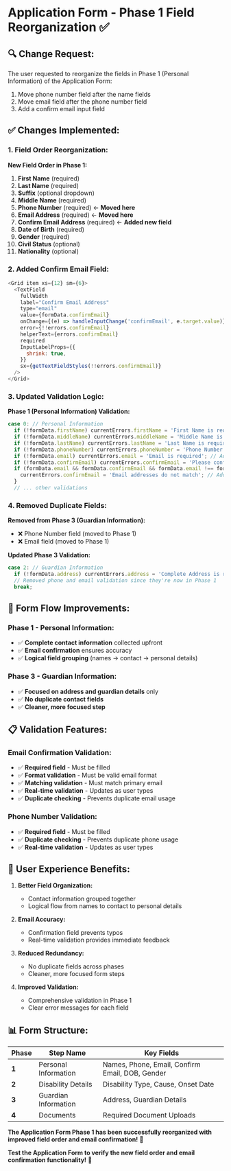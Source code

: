 # Application Form - Phase 1 Field Reorganization ✅

## 🔍 **Change Request:**

The user requested to reorganize the fields in Phase 1 (Personal Information) of the Application Form:
1. Move phone number field after the name fields
2. Move email field after the phone number field  
3. Add a confirm email input field

## ✅ **Changes Implemented:**

### **1. Field Order Reorganization:**

**New Field Order in Phase 1:**
1. **First Name** (required)
2. **Last Name** (required)
3. **Suffix** (optional dropdown)
4. **Middle Name** (required)
5. **Phone Number** (required) ← **Moved here**
6. **Email Address** (required) ← **Moved here**
7. **Confirm Email Address** (required) ← **Added new field**
8. **Date of Birth** (required)
9. **Gender** (required)
10. **Civil Status** (optional)
11. **Nationality** (optional)

### **2. Added Confirm Email Field:**

```javascript
<Grid item xs={12} sm={6}>
  <TextField
    fullWidth
    label="Confirm Email Address"
    type="email"
    value={formData.confirmEmail}
    onChange={(e) => handleInputChange('confirmEmail', e.target.value)}
    error={!!errors.confirmEmail}
    helperText={errors.confirmEmail}
    required
    InputLabelProps={{
      shrink: true,
    }}
    sx={getTextFieldStyles(!!errors.confirmEmail)}
  />
</Grid>
```

### **3. Updated Validation Logic:**

**Phase 1 (Personal Information) Validation:**
```javascript
case 0: // Personal Information
  if (!formData.firstName) currentErrors.firstName = 'First Name is required';
  if (!formData.middleName) currentErrors.middleName = 'Middle Name is required';
  if (!formData.lastName) currentErrors.lastName = 'Last Name is required';
  if (!formData.phoneNumber) currentErrors.phoneNumber = 'Phone Number is required'; // Added
  if (!formData.email) currentErrors.email = 'Email is required'; // Added
  if (!formData.confirmEmail) currentErrors.confirmEmail = 'Please confirm your email'; // Added
  if (formData.email && formData.confirmEmail && formData.email !== formData.confirmEmail) {
    currentErrors.confirmEmail = 'Email addresses do not match'; // Added
  }
  // ... other validations
```

### **4. Removed Duplicate Fields:**

**Removed from Phase 3 (Guardian Information):**
- ❌ Phone Number field (moved to Phase 1)
- ❌ Email field (moved to Phase 1)

**Updated Phase 3 Validation:**
```javascript
case 2: // Guardian Information
  if (!formData.address) currentErrors.address = 'Complete Address is required';
  // Removed phone and email validation since they're now in Phase 1
  break;
```

## 🎯 **Form Flow Improvements:**

### **Phase 1 - Personal Information:**
- ✅ **Complete contact information** collected upfront
- ✅ **Email confirmation** ensures accuracy
- ✅ **Logical field grouping** (names → contact → personal details)

### **Phase 3 - Guardian Information:**
- ✅ **Focused on address and guardian details** only
- ✅ **No duplicate contact fields**
- ✅ **Cleaner, more focused step**

## 📋 **Validation Features:**

### **Email Confirmation Validation:**
- ✅ **Required field** - Must be filled
- ✅ **Format validation** - Must be valid email format
- ✅ **Matching validation** - Must match primary email
- ✅ **Real-time validation** - Updates as user types
- ✅ **Duplicate checking** - Prevents duplicate email usage

### **Phone Number Validation:**
- ✅ **Required field** - Must be filled
- ✅ **Duplicate checking** - Prevents duplicate phone usage
- ✅ **Real-time validation** - Updates as user types

## 🚀 **User Experience Benefits:**

1. **Better Field Organization:**
   - Contact information grouped together
   - Logical flow from names to contact to personal details

2. **Email Accuracy:**
   - Confirmation field prevents typos
   - Real-time validation provides immediate feedback

3. **Reduced Redundancy:**
   - No duplicate fields across phases
   - Cleaner, more focused form steps

4. **Improved Validation:**
   - Comprehensive validation in Phase 1
   - Clear error messages for each field

## 📊 **Form Structure:**

| Phase | Step Name | Key Fields |
|-------|-----------|------------|
| **1** | Personal Information | Names, Phone, Email, Confirm Email, DOB, Gender |
| **2** | Disability Details | Disability Type, Cause, Onset Date |
| **3** | Guardian Information | Address, Guardian Details |
| **4** | Documents | Required Document Uploads |

**The Application Form Phase 1 has been successfully reorganized with improved field order and email confirmation!** 🎉

**Test the Application Form to verify the new field order and email confirmation functionality!** 📝
